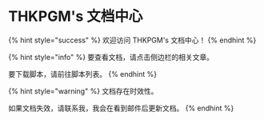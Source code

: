 # THKPGM's 文档中心



{% hint style="success" %}
欢迎访问 THKPGM's 文档中心！
{% endhint %}

{% hint style="info" %}
要查看文档，请点击侧边栏的相关文章。

要下载脚本，请前往脚本列表。
{% endhint %}

{% hint style="warning" %}
文档存在时效性。

如果文档失效，请联系我，我会在看到邮件后更新文档。
{% endhint %}

